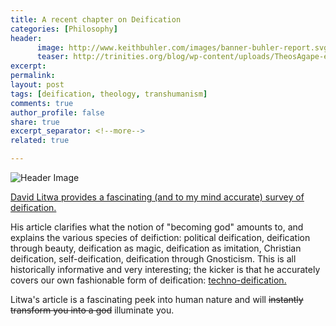 ```yaml
---
title: A recent chapter on Deification
categories: [Philosophy]
header:
      image: http://www.keithbuhler.com/images/banner-buhler-report.svg
      teaser: http://trinities.org/blog/wp-content/uploads/TheosAgape-e1444308929206.jpg
excerpt: 
permalink: 
layout: post
tags: [deification, theology, transhumanism]
comments: true
author_profile: false
share: true
excerpt_separator: <!--more-->
related: true

---
```


![Header Image](http://trinities.org/blog/wp-content/uploads/TheosAgape-e1444308929206.jpg)

[David Litwa provides a fascinating (and to my mind accurate) survey of deification.](https://www.academia.edu/30578073/Becoming_Gods_Deification_and_the_Supernatural) 

His article clarifies what the notion of "becoming god" amounts to, and explains the various species of deifiction: political deification, deification through beauty, deification as magic, deification as imitation, Christian deification, self-deification, deification through Gnosticism. This is all historically informative and very interesting; the kicker is that he accurately covers our own fashionable form of deification: [techno-deification.](http://www.keithbuhler.com/buhlerreport/singularity-chalmers) 

Litwa's article is a fascinating peek into human nature and will ~~instantly transform you into a god~~ illuminate you.